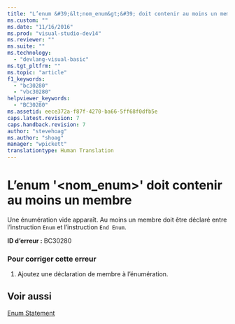 ```yaml
---
title: "L’enum &#39;&lt;nom_enum&gt;&#39; doit contenir au moins un membre | Microsoft Docs"
ms.custom: ""
ms.date: "11/16/2016"
ms.prod: "visual-studio-dev14"
ms.reviewer: ""
ms.suite: ""
ms.technology: 
  - "devlang-visual-basic"
ms.tgt_pltfrm: ""
ms.topic: "article"
f1_keywords: 
  - "bc30280"
  - "vbc30280"
helpviewer_keywords: 
  - "BC30280"
ms.assetid: eece372a-f87f-4270-ba66-5ff68f0dfb5e
caps.latest.revision: 7
caps.handback.revision: 7
author: "stevehoag"
ms.author: "shoag"
manager: "wpickett"
translationtype: Human Translation
---
```

# L’enum &#39;&lt;nom_enum&gt;&#39; doit contenir au moins un membre
Une énumération vide apparaît. Au moins un membre doit être déclaré entre l’instruction `Enum` et l’instruction `End Enum`.  
  
 **ID d’erreur :** BC30280  
  
### Pour corriger cette erreur  
  
1.  Ajoutez une déclaration de membre à l’énumération.  
  
## Voir aussi  
 [Enum Statement](../../visual-basic/language-reference/statements/enum-statement.md)